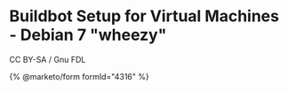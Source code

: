 
# Buildbot Setup for Virtual Machines - Debian 7 "wheezy"


CC BY-SA / Gnu FDL


{% @marketo/form formId="4316" %}
